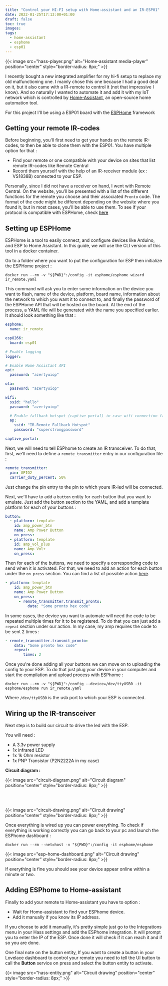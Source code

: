 ```yaml
---
title: "Control your HI-FI setup with Home-assistant and an IR-ESP01"
date: 2022-01-25T17:13:00+01:00
draft: false
toc: true
images:
tags:
  - home-assistant
  - esphome
  - esp01
---
```


{{< image src="hass-player.png" alt="Home-assistant media-player" position="center" style="border-radius: 8px;" >}}

I recently bought a new integrated amplifier for my hi-fi setup to replace my old malfunctioning one. I mainly chose this one because I had a good deal on it, but it also came with a IR-remote to control it (not that impressive I know). And so naturally I wanted to automate it and add it with my IoT network which is controlled by [Home-Assistant](https://www.home-assistant.io/), an open-source home automation tool.

For this project I'll be using a ESP01 board with the [ESPHome](https://esphome.io/) framework

## Getting your remote IR-codes

Before beginning, you'll first need to get your hands on the remote IR-codes,
to then be able to clone them with the ESP01. You have multiple option for that :

- Find your remote or one compatible with your device on sites that list remote
 IR-codes like Remote Central
- Record them yourself with the help of an IR-receiver module (ex : VS1838B)
  connected to your ESP.

Personally, since I did not have a receiver on hand, I went with Remote Central.
On the website, you'll be presented with a list of the different functions for
the remote you choose and their associated `Pronto` code. The format of the code
might be different depending on the website where you found it, but in most cases,
 you'll be able to use them. To see if your protocol is compatible with ESPHome,
 check [here](https://esphome.io/components/remote_transmitter.html)

## Setting up ESPHome

ESPHome is a tool to easily connect, and configure devices like Arduino, and ESP
to Home Assistant. In this guide, we will use the CLI version of this tool in a
docker container.

Go to a folder where you want to put the configuration for ESP then initialize
the ESPHome project :

```shell
docker run --rm -v "${PWD}":/config -it esphome/esphome wizard ir_remote.yaml
```

This command will ask you to enter some information on the device you want to
flash, name of the device, platform, board name, information about the network
to which you want it to connect to, and finally the password of the ESPHome API
that will be hosted on the board. At the end of the process, a YAML file will
be generated with the name you specified earlier.
It should look something like that :

```yaml
esphome:
  name: ir_remote

esp8266:
  board: esp01

# Enable logging
logger:

# Enable Home Assistant API
api:
  password: "azertyuiop"

ota:
  password: "azertyuiop"

wifi:
  ssid: "hello"
  password: "azertyuiop"

  # Enable fallback hotspot (captive portal) in case wifi connection fails
  ap:
    ssid: "IR-Remote Fallback Hotspot"
    password: "superstrongpassword"

captive_portal:
```

Next, we will need to tell ESPhome to create an IR transceiver. To do that, first,
 we'll need to define a `remote_transmitter` entry in our configuration file :

```yaml
remote_transmitter:
  pin: GPIO2
  carrier_duty_percent: 50%
```

Just change the pin entry to the pin to which youre IR-led will be connected.

Next, we'll have to add a `button` entity for each button that you want to emulate.
Just add the button section to the YAML, and add a template platform for each
of your buttons :

```yaml
button:
  - platform: template
    id: amp_power_btn
    name: Amp Power Button
    on_press:
  - platform: template
    id: amp_vol_plus
    name: Amp Vol+
    on_press:
```

Then for each of the buttons, we need to specify a corresponding code to send when
it is activated. For that, we need to add an action for each button under the
`on_press` section. You can find a list of possible action [here](https://esphome.io/components/remote_transmitter.html#remote-transmitter-actions).

```yaml
- platform: template
    id: amp_power_btn
    name: Amp Power Button
    on_press:
      - remote_transmitter.transmit_pronto:
          data: "Some pronto hex code"
```

In some cases, the device you want to automate will need the code to be repeated
multiple times for it to be registered. To do that you can just add a `repeat`
section under our action. In my case, my amp requires the code to be sent 2 times :

```yaml
- remote_transmitter.transmit_pronto:
    data: "Some pronto hex code"
    repeat:
        times: 2
```

Once you're done adding all your buttons we can move on to uploading the config to your ESP. To do that just plug your device in your computer and start the compilation and upload process with ESPhome :

```shell
docker run --rm -v "${PWD}":/config --device=/dev/ttyUSB0 -it esphome/esphome run ir_remote.yaml
```

Where `/dev/ttyUSB0` is the usb port to which your ESP is connected.

## Wiring up the IR-transceiver

Next step is to build our circuit to drive the led with the ESP.

You will need :

- A 3.3v power supply
- 1x infrared LED
- 1x 1k Ohm resistor
- 1x PNP Transistor (P2N2222A in my case)

**Circuit diagram :**

{{< image src="circuit-diagram.png" alt="Circuit diagram" position="center" style="border-radius: 8px;" >}}

<br/><br/>

{{< image src="circuit-drawing.png" alt="Circuit drawing" position="center" style="border-radius: 8px;" >}}

Once everything is wired up you can power everything. To check if everything is working correctly you can go back to your pc and launch the ESPhome dashboard :

```shell
docker run --rm --net=host -v "${PWD}":/config -it esphome/esphome
```

{{< image src="esp-home-dashboard.png" alt="Circuit drawing" position="center" style="border-radius: 8px;" >}}

If everything is fine you should see your device appear online within a minute or two.

## Adding ESPhome to Home-assistant

Finally to add your remote to Home-assistant you have to option :

- Wait for Home-assistant to find your ESPhome device.
- Add it manually if you know its IP address.

If you choose to add it manually, it's pretty simple just go to the Integrations menu in your Hass settings and add the ESPhome integration. It will prompt you to enter the IP of the ESP. Once done it will check if it can reach it and if so you are done.

One final note on the button entity, If you want to create a button in your
Lovelace dashboard to control your remote you need to tell the UI button to call
the **Button** service on press and select the button entity to activate.

{{< image src="hass-entity.png" alt="Circuit drawing" position="center" style="border-radius: 8px;" >}}
